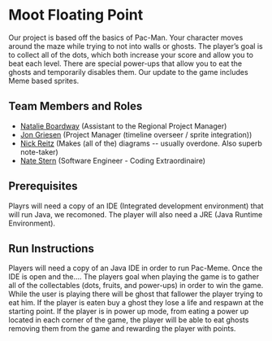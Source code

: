 # Moot Floating Point

Our project is based off the basics of Pac-Man. Your character moves around the maze while trying to not into walls or ghosts. The player’s goal is to collect all of the dots, which both increase your score and allow you to beat each level. There are special power-ups that allow you to eat the ghosts and temporarily disables them. Our update to the game includes Meme based sprites.

## Team Members and Roles

* [Natalie Boardway](https://github.com/ngboardway/CIS641-HW2-Boardway) (Assistant to the Regional Project Manager)
* [Jon Griesen](https://github.com/griesenj/CIS641-HW2-Griesen) (Project Manager (timeline overseer / sprite integration))
* [Nick Reitz](https://github.com/Reitzn/CIS641-HW2-Reitz) (Makes (all of the) diagrams -- usually overdone.  Also superb note-taker)
* [Nate Stern](https://github.com/nstern-gvsu/CIS641-HW2-Stern) (Software Engineer - Coding Extraordinaire)

## Prerequisites

Playrs will need a copy of an IDE (Integrated development environment) that will run Java, we recomoned. The player will also need a JRE (Java Runtime Environment). 

## Run Instructions

<Need to add to this>
Players will need a copy of an Java IDE in order to run Pac-Meme. Once the IDE is open and the....
The players goal when playing the game is to gather all of the collectables (dots, fruits, and power-ups) in order to win the game. While the user is playing there will be ghost that fallower the player trying to eat him. If the player is eaten buy a ghost they lose a life and respawn at the starting point. If the player is in power up mode, from eating a power up located in each corner of the game, the player will be able to eat ghosts removing them from the game and rewarding the player with points. 
